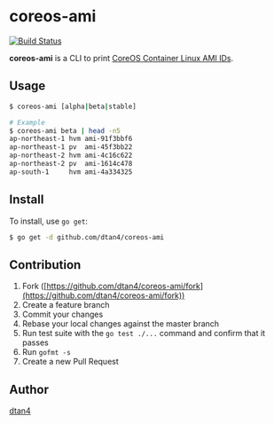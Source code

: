 # coreos-ami
[![Build Status](https://travis-ci.org/dtan4/coreos-ami.svg?branch=master)](https://travis-ci.org/dtan4/coreos-ami)

__coreos-ami__ is a CLI to print [CoreOS Container Linux AMI IDs](https://coreos.com/os/docs/latest/booting-on-ec2.html).

## Usage

```bash
$ coreos-ami [alpha|beta|stable]

# Example
$ coreos-ami beta | head -n5
ap-northeast-1 hvm ami-91f3bbf6
ap-northeast-1 pv  ami-45f3bb22
ap-northeast-2 hvm ami-4c16c622
ap-northeast-2 pv  ami-1614c478
ap-south-1     hvm ami-4a334325
```

## Install

To install, use `go get`:

```bash
$ go get -d github.com/dtan4/coreos-ami
```

## Contribution

1. Fork ([https://github.com/dtan4/coreos-ami/fork](https://github.com/dtan4/coreos-ami/fork))
1. Create a feature branch
1. Commit your changes
1. Rebase your local changes against the master branch
1. Run test suite with the `go test ./...` command and confirm that it passes
1. Run `gofmt -s`
1. Create a new Pull Request

## Author

[dtan4](https://github.com/dtan4)
